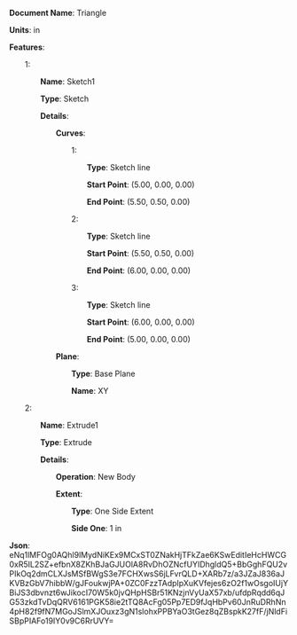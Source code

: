 **Document Name**: Triangle

**Units**: in

**Features**:

&emsp;&emsp;1:

&emsp;&emsp;&emsp;&emsp;**Name**: Sketch1

&emsp;&emsp;&emsp;&emsp;**Type**: Sketch

&emsp;&emsp;&emsp;&emsp;**Details**:

&emsp;&emsp;&emsp;&emsp;&emsp;&emsp;**Curves**:

&emsp;&emsp;&emsp;&emsp;&emsp;&emsp;&emsp;&emsp;1:

&emsp;&emsp;&emsp;&emsp;&emsp;&emsp;&emsp;&emsp;&emsp;&emsp;**Type**: Sketch line

&emsp;&emsp;&emsp;&emsp;&emsp;&emsp;&emsp;&emsp;&emsp;&emsp;**Start Point**: (5.00, 0.00, 0.00)

&emsp;&emsp;&emsp;&emsp;&emsp;&emsp;&emsp;&emsp;&emsp;&emsp;**End Point**: (5.50, 0.50, 0.00)

&emsp;&emsp;&emsp;&emsp;&emsp;&emsp;&emsp;&emsp;2:

&emsp;&emsp;&emsp;&emsp;&emsp;&emsp;&emsp;&emsp;&emsp;&emsp;**Type**: Sketch line

&emsp;&emsp;&emsp;&emsp;&emsp;&emsp;&emsp;&emsp;&emsp;&emsp;**Start Point**: (5.50, 0.50, 0.00)

&emsp;&emsp;&emsp;&emsp;&emsp;&emsp;&emsp;&emsp;&emsp;&emsp;**End Point**: (6.00, 0.00, 0.00)

&emsp;&emsp;&emsp;&emsp;&emsp;&emsp;&emsp;&emsp;3:

&emsp;&emsp;&emsp;&emsp;&emsp;&emsp;&emsp;&emsp;&emsp;&emsp;**Type**: Sketch line

&emsp;&emsp;&emsp;&emsp;&emsp;&emsp;&emsp;&emsp;&emsp;&emsp;**Start Point**: (6.00, 0.00, 0.00)

&emsp;&emsp;&emsp;&emsp;&emsp;&emsp;&emsp;&emsp;&emsp;&emsp;**End Point**: (5.00, 0.00, 0.00)

&emsp;&emsp;&emsp;&emsp;&emsp;&emsp;**Plane**:

&emsp;&emsp;&emsp;&emsp;&emsp;&emsp;&emsp;&emsp;**Type**: Base Plane

&emsp;&emsp;&emsp;&emsp;&emsp;&emsp;&emsp;&emsp;**Name**: XY

&emsp;&emsp;2:

&emsp;&emsp;&emsp;&emsp;**Name**: Extrude1

&emsp;&emsp;&emsp;&emsp;**Type**: Extrude

&emsp;&emsp;&emsp;&emsp;**Details**:

&emsp;&emsp;&emsp;&emsp;&emsp;&emsp;**Operation**: New Body

&emsp;&emsp;&emsp;&emsp;&emsp;&emsp;**Extent**:

&emsp;&emsp;&emsp;&emsp;&emsp;&emsp;&emsp;&emsp;**Type**: One Side Extent

&emsp;&emsp;&emsp;&emsp;&emsp;&emsp;&emsp;&emsp;**Side One**: 1 in

**Json**: eNq1lMFOg0AQhl9lMydNiKEx9MCxST0ZNakHjTFkZae6KSwEditIeHcHWCG0xR5IL2SZ+efbnX8ZKhBJaGJUOlA8RvDhOZNcfUYIDhgldQ5+BbGghFQU2vPIkOq2dmCLXJsMSfBWgS3e7FCHXwsS6jLFvrQLD+XARb7z/a3JZaJ836aJKVBzGbV7hibbW/gJFoukwjPA+0ZC0FzzTAdpIpXuKVfejes6zO2f1wOsgoIUjYBiJS3dbvnzt6wJikocI70W5k0jvQHpHSBr51KNzjnVyUaX57xb/ufdpRqdd6qJG53zkdTvDqQRV6161PGK58ie2tTQ8AcFg05Pp7ED9fJqHbPv60JnRuDRhNn4pH82f9fN7MGoJSlmXJOuxz3gN1slohxPPBYaO3tGez8qZBspkK27fF/jNldFiSBpPIAFo19IY0v9C6RrUVY=

